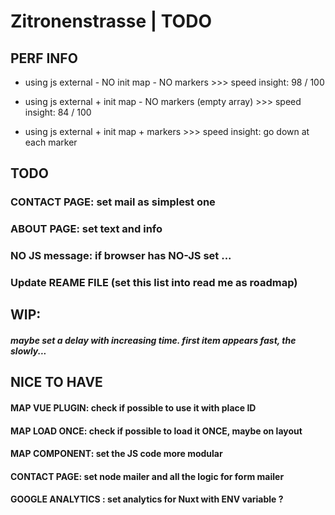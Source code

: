 Zitronenstrasse | TODO
===================

## PERF INFO

- using js external - NO init map - NO markers >>> speed insight: 98 / 100

- using js external + init map - NO markers (empty array) >>> speed insight: 84 / 100

- using js external + init map + markers >>> speed insight: go down at each marker




## TODO

### CONTACT PAGE: set mail as simplest one

### ABOUT PAGE: set text and info

### NO JS message: if browser has NO-JS set ...

### Update REAME FILE (set this list into read me as roadmap)


## WIP:
##### maybe set a delay with increasing time. first item appears fast, the slowly...


## NICE TO HAVE

#### MAP VUE PLUGIN: check if possible to use it with place ID

#### MAP LOAD ONCE: check if possible to load it ONCE, maybe on layout

#### MAP COMPONENT: set the JS code more modular

#### CONTACT PAGE: set node mailer and all the logic for form mailer

#### GOOGLE ANALYTICS : set analytics for Nuxt with ENV variable ?
